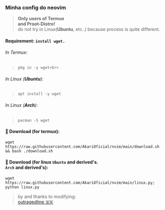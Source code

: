 ### Minha config do neovim 
> **Only users of Termux <br> and Proot-Distro!** <br> do not try in Linux(__Ubuntu__, etc..) because process is quite different.

#### Requirement: ```install wget.```

###### In Termux:
>     pkg in -y wget<br>
###### In Linux (**Ubuntu**):
>     apt install -y wget
###### In Linux (**Arch**):
>     pacman -S wget

#### 🥥 Download (for termux):
    wget https://raw.githubusercontent.com/AkariOficial/nvim/main/download.sh && bash ./download.sh
#### 🦠 Download (for linux ```Ubuntu``` and derived's.</br>```Arch``` and derived's):
    wget https://raw.githubusercontent.com/AkariOficial/nvim/main/linux.py; python linux.py

> by and thanks to modifying:<br>[outragedline 🇧🇷](https://github.com/outragedline/neovim-termux)
